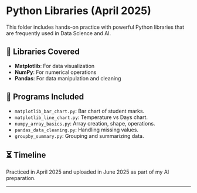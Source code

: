 # Python Libraries (April 2025)

This folder includes hands-on practice with powerful Python libraries that are frequently used in Data Science and AI.

## 🔧 Libraries Covered

- **Matplotlib**: For data visualization
- **NumPy**: For numerical operations
- **Pandas**: For data manipulation and cleaning

## 🧪 Programs Included

- `matplotlib_bar_chart.py`: Bar chart of student marks.
- `matplotlib_line_chart.py`: Temperature vs Days chart.
- `numpy_array_basics.py`: Array creation, shape, operations.
- `pandas_data_cleaning.py`: Handling missing values.
- `groupby_summary.py`: Grouping and summarizing data.

## ⏳ Timeline

Practiced in April 2025 and uploaded in June 2025 as part of my AI preparation.

---
